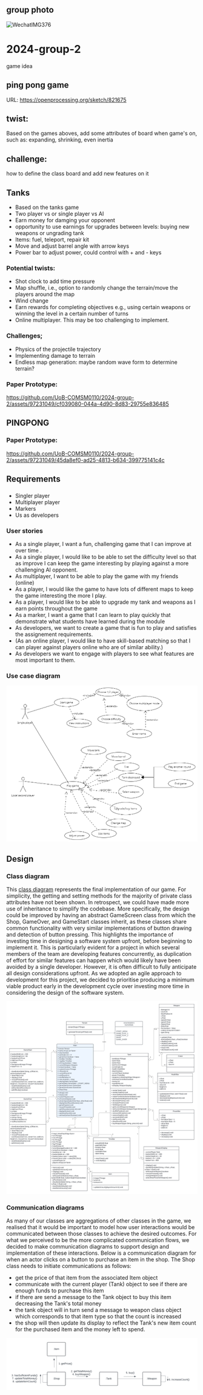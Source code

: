 ## group photo
![WechatIMG376](https://p.ipic.vip/zxwuml.jpg)


# 2024-group-2
game idea

## ping pong game 
URL: https://openprocessing.org/sketch/821675

## twist: 
Based on the games aboves, add some attributes of board when game's on, such as: expanding, shrinking, even inertia

## challenge:
how to define the class board and add new features on it


## Tanks
* Based on the tanks game
* Two player vs or single player vs AI
* Earn money for damging your opponent
* opportunity to use earnings for upgrades between levels: buying new weapons or ungrading tank
* Items: fuel, teleport, repair kit
* Move and adjust barrel angle with arrow keys
* Power bar to adjust power, could control with + and - keys

### Potential twists:
* Shot clock to add time pressure
* Map shuffle, i.e., option to randomly change the terrain/move the players around the map
* Wind change
* Earn rewards for completing objectives e.g., using certain weapons or winning the level in a certain number of turns
* Online multiplayer. This may be too challenging to implement.

### Challenges;
* Physics of the projectile trajectory
* Implementing damage to terrain
* Endless map generation: maybe random wave form to determine terrain?

### Paper Prototype:


https://github.com/UoB-COMSM0110/2024-group-2/assets/97231049/cf039080-044a-4d90-8d83-29755e836485


## PINGPONG

### Paper Prototype:


https://github.com/UoB-COMSM0110/2024-group-2/assets/97231049/45da8ef0-ad25-4813-b634-399775141c4c

## Requirements

### 
* Singler player
* Multiplayer player
* Markers
* Us as developers

### User stories
* As a single player, I want a fun, challenging game that I can improve at over time .
* As a single player, I would like to be able to set the difficulty level so that as improve I can keep the game interesting by playing against a more challenging AI opponent.
* As multiplayer, I want to be able to play the game with my friends (online)
* As a player, I would like the game to have lots of different maps to keep the game interesting the more I play.
* As a player, I would like to be able to upgrade my tank and weapons as I earn points throughout the game
* As a marker, I want a game that I can learn to play quickly that demonstrate what students have learned during the module
* As developers, we want to create a game that is fun to play and satisfies the assignement requirements.
* (As an online player, I would like to have skill-based matching so that I can player against players online who are of similar ability.)
* As developers we want to engage with players to see what features are most important to them.

### Use case diagram

![UML diagram](https://github.com/UoB-COMSM0110/2024-group-2/blob/main/.github/images/UML_diagram.png)

## Design

### Class diagram

This [class diagram](https://github.com/UoB-COMSM0110/2024-group-2/blob/main/.github/images/Tanks_Class_Diagram.png) represents the final implementation of our game. For simplicity, the getting and setting methods for the majority of private class attributes have not been shown. In retrospect, we could have made more use of inheritance to simplify the codebase. More specifically, the design could be improved by having an abstract GameScreen class from which the Shop, GameOver, and GameStart classes inherit, as these classes share common functionality with very similar implementations of button drawing and detection of button pressing. This highlights the importance of investing time in designing a software system upfront, before beginning to implement it. This is particularly evident for a project in which several members of the team are developing features concurrently, as duplication of effort for similar features can happen which would likely have been avoided by a single developer. However, it is often difficult to fully anticipate all design considerations upfront. As we adopted an agile approach to development for this project, we decided to prioritise producing a minimum viable product early in the development cycle over investing more time in considering the design of the software system.

![Class diagram](https://github.com/UoB-COMSM0110/2024-group-2/blob/main/.github/images/Tanks_Class_Diagram.png)

### Communication diagrams

As many of our classes are aggregations of other classes in the game, we realised that it would be important to model how user interactions would be communicated between those classes to achieve the desired outcomes. For what we perceived to be the more complicated communication flows, we decided to make communication diagrams to support design and implementation of these interactions. Below is a communication diagram for when an actor clicks on a button to purchase an item in the shop. The Shop class needs to initiate communications as follows:

* get the price of that item from the associated Item object
* communicate with the current player (Tank) object to see if there are enough funds to purchase this item
* if there are send a message to the Tank object to buy this item decreasing the Tank's total money
* the tank object will in turn send a message to weapon class object which corresponds to that item type so that the count is increased
* the shop will then update its display to reflect the Tank's new item count for the purchased item and the money left to spend.

![Purchasing an item from the shop](https://github.com/UoB-COMSM0110/2024-group-2/blob/main/.github/images/shopPurchase_communication.png)
